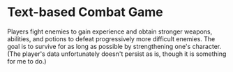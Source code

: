 # Text-based Combat Game
Players fight enemies to gain experience and obtain stronger weapons, abilities, and potions to defeat progressively more difficult enemies. The goal is to survive for as long as possible by strengthening one's character. (The player's data unfortunately doesn't persist as is, though it is something for me to do.)
